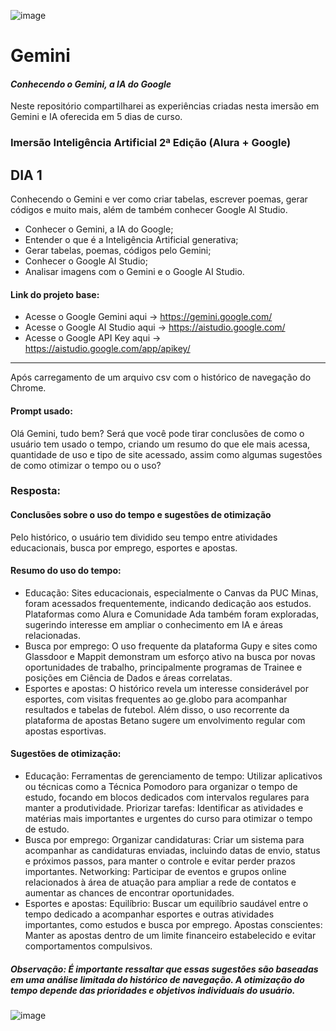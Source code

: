 
![image](https://github.com/area-41/Gemini/assets/87396846/645e2e52-dd7f-4178-a2fe-7ae3b996aead)

# Gemini
#### *Conhecendo o Gemini, a IA do Google*

Neste repositório compartilharei as experiências criadas nesta imersão em Gemini e IA oferecida em 5 dias de curso.

### Imersão Inteligência Artificial 2ª Edição (Alura + Google)

## DIA 1

Conhecendo o Gemini e ver como criar tabelas, escrever poemas, gerar códigos e muito mais, além de também conhecer Google AI Studio.


- Conhecer o Gemini, a IA do Google;
- Entender o que é a Inteligência Artificial generativa;
- Gerar tabelas, poemas, códigos pelo Gemini;
- Conhecer o Google AI Studio;
- Analisar imagens com o Gemini e o Google AI Studio.


#### Link do projeto base:
- Acesse o Google Gemini aqui -> https://gemini.google.com/
- Acesse o Google AI Studio aqui -> https://aistudio.google.com/
- Acesse o Google API Key aqui -> https://aistudio.google.com/app/apikey/


----


Após carregamento de um arquivo csv com o histórico de navegação do Chrome.

#### Prompt usado:

Olá Gemini, tudo bem? Será que você pode tirar conclusões de como o usuário tem usado o tempo, criando um resumo do que ele mais acessa, quantidade de uso e tipo de site acessado, assim como algumas sugestões de como otimizar o tempo ou o uso?

### Resposta:

#### Conclusões sobre o uso do tempo e sugestões de otimização
Pelo histórico, o usuário tem dividido seu tempo entre atividades educacionais, busca por emprego, esportes e apostas.

#### Resumo do uso do tempo:
- Educação: Sites educacionais, especialmente o Canvas da PUC Minas, foram acessados frequentemente, indicando dedicação aos estudos. Plataformas como Alura e Comunidade Ada também foram exploradas, sugerindo interesse em ampliar o conhecimento em IA e áreas relacionadas.
- Busca por emprego: O uso frequente da plataforma Gupy e sites como Glassdoor e Mappit demonstram um esforço ativo na busca por novas oportunidades de trabalho, principalmente programas de Trainee e posições em Ciência de Dados e áreas correlatas.
- Esportes e apostas: O histórico revela um interesse considerável por esportes, com visitas frequentes ao ge.globo para acompanhar resultados e tabelas de futebol. Além disso, o uso recorrente da plataforma de apostas Betano sugere um envolvimento regular com apostas esportivas.
 
#### Sugestões de otimização:
- Educação:
Ferramentas de gerenciamento de tempo: Utilizar aplicativos ou técnicas como a Técnica Pomodoro para organizar o tempo de estudo, focando em blocos dedicados com intervalos regulares para manter a produtividade.
Priorizar tarefas: Identificar as atividades e matérias mais importantes e urgentes do curso para otimizar o tempo de estudo.
- Busca por emprego:
Organizar candidaturas: Criar um sistema para acompanhar as candidaturas enviadas, incluindo datas de envio, status e próximos passos, para manter o controle e evitar perder prazos importantes.
Networking: Participar de eventos e grupos online relacionados à área de atuação para ampliar a rede de contatos e aumentar as chances de encontrar oportunidades.
- Esportes e apostas:
Equilíbrio: Buscar um equilíbrio saudável entre o tempo dedicado a acompanhar esportes e outras atividades importantes, como estudos e busca por emprego.
Apostas conscientes: Manter as apostas dentro de um limite financeiro estabelecido e evitar comportamentos compulsivos.

##### Observação: É importante ressaltar que essas sugestões são baseadas em uma análise limitada do histórico de navegação. A otimização do tempo depende das prioridades e objetivos individuais do usuário.


![image](https://github.com/area-41/Gemini/assets/87396846/33f84cbd-5c01-449f-8ee4-1b427289b2d8)
